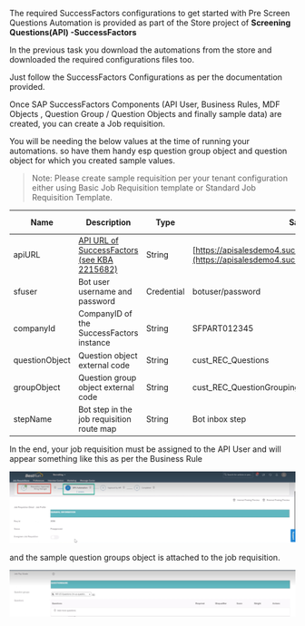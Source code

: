 The required SuccessFactors configurations to get started with Pre Screen Questions Automation is provided as part of the Store project of **Screening Questions(API) -SuccessFactors** 

In the previous task you download the automations from the store and downloaded the required configurations files too.

Just follow the SuccessFactors Configurations as per the documentation provided.

Once SAP SuccessFactors Components (API User, Business Rules, MDF Objects , Question Group / Question Objects and finally sample data) are created, you can create a Job requisition. 

You will be needing the below values at the time of running your automations. so have them handy esp question group object and question object for which you created sample values. 

>Note:
>Please create sample requisition per your tenant configuration either using Basic Job Requisition template or Standard Job Requisition Template. 


Name | Description | Type | Sample | is it Mandatory?
------------ | ------------ | ------------ | ------------| ------------
apiURL| [API URL of SuccessFactors (see KBA 2215682)](https://userapps.support.sap.com/sap/support/knowledge/en/2215682) |String | [https://apisalesdemo4.successfactors.com:443/odata/v2](https://apisalesdemo4.successfactors.com/odata/v2)| Required
sfuser| Bot user username and password |Credential | botuser/password| Required
companyId| CompanyID of the SuccessFactors instance |String | SFPART012345| Required
questionObject| Question object external code |String | cust_REC_Questions| Required
groupObject | Question group object external code |String | cust_REC_QuestionGrouping| Required
stepName| Bot step in the job requisition route map |String | Bot inbox step| Required

In the end, your job requisition must be assigned to the API User and will appear something like this as per the Business Rule

![Job Requisition State!](../99_Images/JobRequisitionState.png)

and the sample question groups object is attached to the job requisition.

![Questions Group!](../99_Images/QuestionsGroup.png)